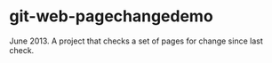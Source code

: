git-web-pagechangedemo
======================

June 2013. A project that checks a set of pages for change since last check.
